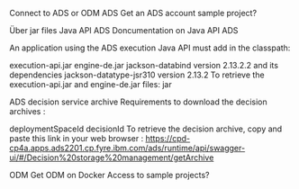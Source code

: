 Connect to ADS or ODM
ADS
Get an ADS account sample project?

Über jar files
Java API ADS
Doncumentation on Java API ADS

An application using the ADS execution Java API must add in the classpath:

execution-api.jar
engine-de.jar
jackson-databind version 2.13.2.2 and its dependencies
jackson-datatype-jsr310 version 2.13.2
To retrieve the execution-api.jar and engine-de.jar files: jar

ADS decision service archive
Requirements to download the decision archives :

deploymentSpaceId
decisionId
To retrieve the decision archive, copy and paste this link in your web browser : https://cpd-cp4a.apps.ads2201.cp.fyre.ibm.com/ads/runtime/api/swagger-ui/#/Decision%20storage%20management/getArchive

ODM
Get ODM on Docker Access to sample projects?
